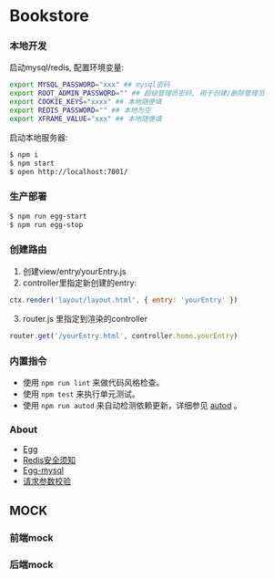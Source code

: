 # Bookstore


### 本地开发

启动mysql/redis, 配置环境变量:

```bash
export MYSQL_PASSWORD="xxx" ## mysql密码
export ROOT_ADMIN_PASSWORD="" ## 超级管理员密码, 用于创建/删除管理员
export COOKIE_KEYS="xxxx" ## 本地随便填
export REDIS_PASSWORD="" ## 本地为空
export XFRAME_VALUE="xxx" ## 本地随便填
```

启动本地服务器:

```bash
$ npm i
$ npm start
$ open http://localhost:7001/
```

### 生产部署

```bash
$ npm run egg-start
$ npm run egg-stop
```
### 创建路由

1. 创建view/entry/yourEntry.js
2. controller里指定新创建的entry:

```javascript
ctx.render('layout/layout.html', { entry: 'yourEntry' })
```

3. router.js 里指定到渲染的controller

```javascript
router.get('/yourEntry.html', controller.home.yourEntry)
```


### 内置指令

- 使用 `npm run lint` 来做代码风格检查。
- 使用 `npm test` 来执行单元测试。
- 使用 `npm run autod` 来自动检测依赖更新，详细参见 [autod](https://www.npmjs.com/package/autod) 。

### About

- [Egg](https://eggjs.org)
- [Redis安全须知](https://ruby-china.org/topics/28094)
- [Egg-mysql](https://eggjs.org/zh-cn/tutorials/mysql.html)
- [请求参数校验](https://github.com/node-modules/parameter)

## MOCK
### 前端mock
### 后端mock
